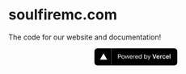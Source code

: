 # soulfiremc.com
The code for our website and documentation!

<p align="center">
  <a rel="noopener noreferrer" target="_blank" href="https://vercel.com/?utm_source=serverwrecker&utm_campaign=oss">
    <img height="34px" src="/public/assets/powered-by-vercel.svg" alt="Powered by vercel">
  </a>
</p>
